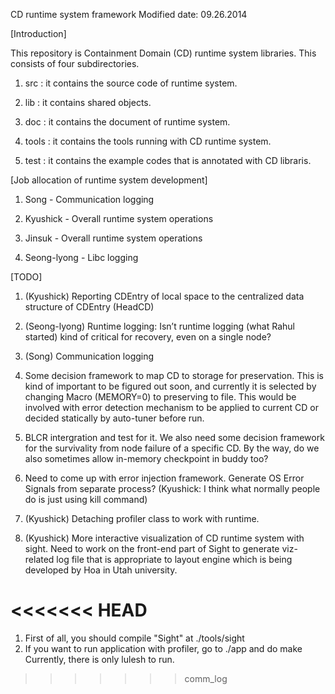 CD runtime system framework																											Modified date: 09.26.2014


[Introduction]

This repository is Containment Domain (CD) runtime system libraries. This consists of four subdirectories.

1. src : it contains the source code of runtime system.

2. lib : it contains shared objects.

3. doc : it contains the document of runtime system.

4. tools : it contains the tools running with CD runtime system.

5. test : it contains the example codes that is annotated with CD libraris.


[Job allocation of runtime system development]

1. Song - Communication logging

2. Kyushick - Overall runtime system operations

3. Jinsuk - Overall runtime system operations

4. Seong-lyong - Libc logging 


[TODO]

1. (Kyushick) Reporting CDEntry of local space to the centralized data structure of CDEntry (HeadCD)

2. (Seong-lyong) Runtime logging: Isn’t runtime logging (what Rahul started) kind of critical for recovery, even on a single node?

3. (Song) Communication logging 

4. Some decision framework to map CD to storage for preservation. 
This is kind of important to be figured out soon, and currently it is selected by changing Macro (MEMORY=0) to preserving to file. 
This would be involved with error detection mechanism to be applied to current CD or decided statically by auto-tuner before run.

5. BLCR intergration and test for it. We also need some decision framework for the survivality from node failure of a specific CD. 
By the way, do we also sometimes allow in-memory checkpoint in buddy too?

6. Need to come up with error injection framework.
Generate OS Error Signals from separate process? 
(Kyushick: I think what normally people do is just using kill command)

7. (Kyushick) Detaching profiler class to work with runtime.

8. (Kyushick) More interactive visualization of CD runtime system with sight. 
Need to work on the front-end part of Sight to generate viz-related log file that is appropriate to layout engine which is being developed by Hoa in Utah university.





<<<<<<< HEAD
=======
1. First of all, you should compile "Sight" at ./tools/sight
2. If you want to run application with profiler, go to ./app and do make
   Currently, there is only lulesh to run.



>>>>>>> comm_log
